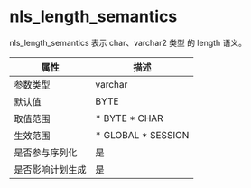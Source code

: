 nls_length_semantics 
=========================================

nls_length_semantics 表示 char、varchar2 类型 的 length 语义。


|  **属性**  |                                                   **描述**                                                   |
|----------|------------------------------------------------------------------------------------------------------------|
| 参数类型     | varchar                                                                                                    |
| 默认值      | BYTE                                                                                                       |
| 取值范围     | * BYTE   * CHAR         |
| 生效范围     | * GLOBAL   * SESSION    |
| 是否参与序列化  | 是                                                                                                          |
| 是否影响计划生成 | 是                                                                                                          |



